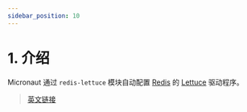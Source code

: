 ```yaml
---
sidebar_position: 10
---
```


# 1. 介绍

Micronaut 通过 `redis-lettuce` 模块自动配置 [Redis](https://redis.io/) 的 [Lettuce](https://lettuce.io/) 驱动程序。

> [英文链接](https://micronaut-projects.github.io/micronaut-redis/snapshot/guide/#introduction)
